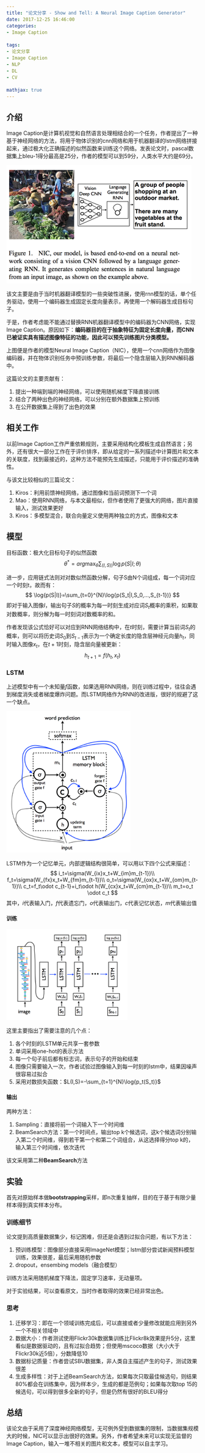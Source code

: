 ```yaml
---
title: "论文分享 - Show and Tell: A Neural Image Caption Generator"
date: 2017-12-25 16:46:00
categories:
- Image Caption

tags: 
- 论文分享
- Image Caption
- NLP
- DL
- CV

mathjax: true
---
```


## 介绍

Image Caption是计算机视觉和自然语言处理相结合的一个任务，作者提出了一种基于神经网络的方法，将用于物体识别的cnn网络和用于机器翻译的lstm网络拼接起来，通过极大化正确描述的似然函数来训练这个网络。发表论文时，pascal数据集上bleu-1得分最高是25分，作者的模型可以到59分，人类水平大约是69分。

<!-- more -->

<img src="/images/nic-model.png" style="zoom:50%" />

该文主要是由于当时机器翻译模型的一些突破性进展，使用rnn模型的话，单个任务驱动，使用一个编码器生成固定长度向量表示，再使用一个解码器生成目标句子。

于是，作者考虑能不能通过替换RNN机器翻译模型中的编码器为CNN网络，实现Image Caption。原因如下：**编码器目的在于抽象特征为固定长度向量，而CNN已被证实具有描述图像特征的功能，因此可以预先训练图片分类模型。**

上图便是作者的模型Neural Image Caption（NIC），使用一个cnn网络作为图像编码器，并在物体识别任务中预训练参数，将最后一个隐含层输入到RNN解码器中。

这篇论文的主要贡献有：

1. 提出一种端到端的神经网络，可以使用随机梯度下降直接训练
2. 结合了两种出色的神经网络，可以分别在额外数据集上预训练
3. 在公开数据集上得到了出色的效果

## 相关工作

以前Image Caption工作严重依赖规则，主要采用结构化模板生成自然语言；另外，还有很大一部分工作在于评价排序，即从给定的一系列描述中计算图片和文本的关联度，找到最接近的，这种方法不能预先生成描述，只能用于评价描述的准确性。

与该文比较相似的三篇论文：

1. Kiros：利用前馈神经网络，通过图像和当前词预测下一个词
2. Mao：使用RNN网络，与本文最相似，但作者使用了更强大的网络，图片直接输入，测试效果更好
3. Kiros：多模型混合，联合向量定义使用两种独立的方式，图像和文本

## 模型

目标函数：极大化目标句子的似然函数
$$
\theta^* = arg \max_{\theta} \sum_{(I,S))}\log{p(S|I;\theta)}
$$

进一步，应用链式法则对对数似然函数分解，句子S由N个词组成，每一个词对应一个时刻t，故而有：
$$
\log{p(S|I)}=\sum_{t=0}^{N}\log{p(S_t|I,S_0,...,S_{t-1})}
$$
即对于输入图像$I$，输出句子$S$的概率为每一时刻生成对应词$S_{t}$概率的乘积，如果取对数概率，则分解为每一时刻词对数概率的和。

作者发现该公式恰好可以对应到RNN网络结构中，在$t$时刻，需要计算当前词$S_{t}$的概率，则可以将历史词$S_0$到$S_{t-1}$表示为一个确定长度的隐含层神经元向量$h_t$，同时输入图像$x_t$，在$t+1$时刻，隐含层向量被更新：
$$
h_{t+1}=f(h_t,x_t)
$$

### LSTM

上述模型中有一个未知量$f$函数，如果选用RNN网络，则在训练过程中，往往会遇到梯度消失或者梯度爆炸问题。而LSTM网络作为RNN的改进版，很好的规避了这一个缺点。


<img src="/images/lstm-model.png" style="zoom:40%" />

LSTM作为一个记忆单元，内部逻辑结构很简单，可以用以下四个公式来描述：
$$
i_t=\sigma(W_{ix}x_t+W_{im}m_{t-1})\\
f_t=\sigma(W_{fx}x_t+W_{fm}m_{t-1})\\
o_t=\sigma(W_{ox}x_t+W_{om}m_{t-1})\\
c_t=f_t\odot c_{t-1}+i_t\odot h(W_{cx}x_t+W_{cm}m_{t-1})\\
m_t=o_t \odot c_t
$$
其中，$i$代表输入门，$f$代表遗忘门，$o$代表输出门，$c$代表记忆状态，$m$代表输出值

#### 训练

<img src="/images/nic-model2.png" style="zoom:40%" />

这里主要指出了需要注意的几个点：

1. 各个时刻的LSTM单元共享一套参数
2. 单词采用one-hot的表示方法
3. 每一个句子前后都有标志词，表示句子的开始和结束
4. 图像只需要输入一次，作者试验过图像输入到每一时刻的lstm中，结果因噪声很容易过拟合
5. 采用对数损失函数：$L(I,S)=-\sum_{t=1}^{N}\log{p_t(S_t)}$

#### 输出

两种方法：

1. Sampling：直接将前一个词输入下一个时间维
2. BeamSearch方法：第一个时间点，输出top k个候选词，这k个候选词分别输入第二个时间维，得到若干第一个和第二个词组合，从这选择得分top k的，输入第三个时间维，依次迭代

该文采用第二种**BeamSearch**方法

## 实验

首先对原始样本做**bootstrapping**采样，即n次重复抽样，目的在于基于有限少量样本得到真实样本分布。

### 训练细节

论文提到高质量数据集少，标记困难，但还是会遇到过拟合问题，有以下方法：

1. 预训练模型：图像部分直接采用ImageNet模型；lstm部分尝试新闻预料模型训练，效果很差，最后采用随机参数
2. dropout，ensembing models（融合模型）

训练方法采用随机梯度下降法，固定学习速率，无动量项。

对于实验结果，可以查看原文，当时作者取得的效果已经非常出色。

### 思考

1. 迁移学习：即在一个领域训练完成后，可以直接或者少量修改就能应用到另外一个不相关领域中
2. 数据大小：作者测试使用Flickr30k数据集训练比Flickr8k效果提升5分，这里看似是数据驱动的，且有过拟合趋势；但使用mscoco数据（大小大于Flickr30k近5倍），分数降低10
3. 数据标记质量：作者尝试SBU数据集，非人类自主描述产生的句子，测试效果很差
4. 生成多样性：对于上述BeamSearch方法，如果每次只取最佳候选句，则结果80%都会在训练集中，因为样本少，生成的都是范例句；如果每次取top 15的候选句，可以得到很多全新的句子，但是仍然有很好的BLEU得分

## 总结

该论文由于采用了深度神经网络模型，无可例外受到数据集的限制，当数据集规模大的时候，NIC可以显示出很好的效果。另外，作者希望未来可以实现无监督的Image Caption，输入一堆不相关的图片和文本，模型可以自主学习。